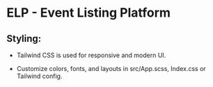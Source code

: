 # ELP - Event Listing Platform

## Styling:
 - Tailwind CSS is used for responsive and modern UI.

 - Customize colors, fonts, and layouts in src/App.scss, Index.css or Tailwind config.